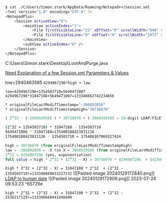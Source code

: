 ```bash
$ cat ./C/Users/Simon.stark/AppData/Roaming/Notepad++/session.xml
<?xml version="1.0" encoding="UTF-8" ?>
<NotepadPlus>
    <Session activeView="0">
        <mainView activeIndex="1">
            <File firstVisibleLine="21" xOffset="0" scrollWidth="848" startPos="1697" endPos="1697" selMode="0" offset="0" wrapCount="1" lang="Java" encoding="-1" userReadOnly="no" filename="C:\Users\Simon.stark\Desktop\LootAndPurge.java" backupFilePath="C:\Users\Simon.stark\AppData\Roaming\Notepad++\backup\LootAndPurge.java@2023-07-24_145332" originalFileLastModifTimestamp="-1354503710" originalFileLastModifTimestampHigh="31047188" tabColourId="-1" mapFirstVisibleDisplayLine="-1" mapFirstVisibleDocLine="-1" mapLastVisibleDocLine="-1" mapNbLine="-1" mapHigherPos="-1" mapWidth="-1" mapHeight="-1" mapKByteInDoc="512" mapWrapIndentMode="-1" mapIsWrap="no" />
            <File firstVisibleLine="0" xOffset="0" scrollWidth="1072" startPos="672" endPos="672" selMode="0" offset="0" wrapCount="1" lang="None (Normal Text)" encoding="-1" userReadOnly="no" filename="C:\Users\Simon.stark\Desktop\YOU HAVE BEEN HACKED.txt" backupFilePath="C:\Users\Simon.stark\AppData\Roaming\Notepad++\backup\YOU HAVE BEEN HACKED.txt@2023-07-24_150548" originalFileLastModifTimestamp="1536217129" originalFileLastModifTimestampHigh="31047190" tabColourId="-1" mapFirstVisibleDisplayLine="-1" mapFirstVisibleDocLine="-1" mapLastVisibleDocLine="-1" mapNbLine="-1" mapHigherPos="-1" mapWidth="-1" mapHeight="-1" mapKByteInDoc="512" mapWrapIndentMode="-1" mapIsWrap="no" />
        </mainView>
        <subView activeIndex="0" />
    </Session>
</NotepadPlus>
```
C:\Users\Simon.stark\Desktop\LootAndPurge.java

[Need Explanation of a few Session.xml Parameters & Values](https://community.notepad-plus-plus.org/topic/22662/need-explanation-of-a-few-session-xml-parameters-values)

low=2940463585
`4294967296*high + low`

`low=4294967296+1354503710=5649471007`
`4294967296*31047188+5649471007=133346662742234656`

```bash
* originalFileLastModifTimestamp="-386892058" 
* originalFileLastModifTimestampHigh="30736076"
```
```sql
( 2^32 - (-386892058) ) * 30736076 + (-386892058) = 18-digit LDAP/FILETIME timestamp
```

```bash
(2^32 + 1354503710) * 31047188 - 1354503710
5649471006 * 31047188=175400188423831136
175400188423831136 - 1354503710 = 175400187069327424
```

```sql
high = 30736076 (from originalFileLastModifTimestampHigh)
low = -386892058 = -X (so X = 386892058) (from originalFileLastModifTimestamp)
2^32 = 4294967296 (yes, exponentiation)
full value = high * 2^32 + (2^32 - X) = 30736076 * 4294967296  + (4294967296 - 386892058)
```

`high * 2^32 + (2^32 - X) = 31047188 * 2^32  + (2^32 - 1354503710)=133346660033227232`
![[Pasted image 20240129172840.png]]
[LDAP to human date](https://www.epochconverter.com/ldap)
![[Pasted image 20240129172906.png]]
2023-07-24 09:53:23 ^65729e

`high * 2^32 + (2^32 - X) = 31047190 * 2^32  + (2^32 - 1536217129)=133346668441448400`